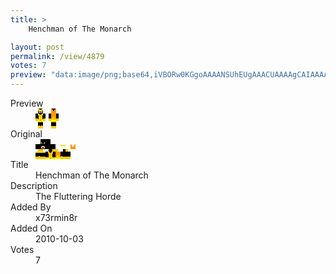 ```yaml
---
title: >
    Henchman of The Monarch

layout: post
permalink: /view/4879
votes: 7
preview: "data:image/png;base64,iVBORw0KGgoAAAANSUhEUgAAACUAAAAgCAIAAAAaMSbnAAAABnRSTlMA/wD/AP5AXyvrAAABIElEQVRIie2WURKDIAxENx1vhHfqmbyTXMn0w1YT2Djaop3pdIcPGhJeiFCA6mQaaqnC+8RtYOGDC7+x2Ul/pwpknUHJAwB5keQYrGDQ5XYOJFAFFMgDAOh9NTZSVxryUPXvRyelKwt4gPQrQMc49C0RXnPGFs8u7gzdRNamI3R0w7PF+pT5xUPUhzgtyILdROT7nUSa5dYnPfGgxja8C3QOLwHpSl6sE3ip6hh1dis+t0YCsutsbFc3lCtGArLzET5XesWTocn9zMcq5M/fkt188y3XEAWTVAK7CefnHe0uvEKiauqzFCeZpBIAX8NIUW3NJwg8ctD/WG590X+8q8HGXDvCf+C8/3lG9klRPy8+lzvv9CWxH7nH89v1/DXeA1NYriwXXcLpAAAAAElFTkSuQmCC"
---
```

<dl class="side-by-side">
<dt>Preview</dt>
<dd>
    <img class="preview" src="data:image/png;base64,iVBORw0KGgoAAAANSUhEUgAAACUAAAAgCAIAAAAaMSbnAAAABnRSTlMA/wD/AP5AXyvrAAABIElEQVRIie2WURKDIAxENx1vhHfqmbyTXMn0w1YT2Djaop3pdIcPGhJeiFCA6mQaaqnC+8RtYOGDC7+x2Ul/pwpknUHJAwB5keQYrGDQ5XYOJFAFFMgDAOh9NTZSVxryUPXvRyelKwt4gPQrQMc49C0RXnPGFs8u7gzdRNamI3R0w7PF+pT5xUPUhzgtyILdROT7nUSa5dYnPfGgxja8C3QOLwHpSl6sE3ip6hh1dis+t0YCsutsbFc3lCtGArLzET5XesWTocn9zMcq5M/fkt188y3XEAWTVAK7CefnHe0uvEKiauqzFCeZpBIAX8NIUW3NJwg8ctD/WG590X+8q8HGXDvCf+C8/3lG9klRPy8+lzvv9CWxH7nH89v1/DXeA1NYriwXXcLpAAAAAElFTkSuQmCC">
</dd>
<dt>Original</dt>
<dd>
    <img class="preview" src="data:image/png;base64,iVBORw0KGgoAAAANSUhEUgAAAEAAAAAgCAYAAACinX6EAAABDUlEQVR42u2YAQ6AIAhFvf8NvFN3orVVkiliiqbS9rdCLHgquoxJX1Co4S8FoAAUwOIAAN6JhWwKYOYlgBPOSB5WWOOiNeKEnd12+1ii/9n2ewCXKBuVZAgCto8BwLik8T0XAIbg21iBwmYfagUAQ4g9iwPwk68MQbbAoWRDYgPg2KYGsPQM6FkEWwB4dtiOEY8r+UHn580innLPLR/68xIoARBfSgpgDQBDLQEyIGAFHAyIbU8XKdkiyx2ZXAC4jfTvDaD2tpYNbDYAFISgrwJQAE6XrwLoDIAKWAyA748AFMbTdhu8A4b3eSIKIPZ+WxYb62BU+oHkQQoE3/8LAEDIeP/yvmhoADUkDGAHMfe5Hosl6lUAAAAASUVORK5CYII=">
</dd>
<dt>Title</dt>
<dd>Henchman of The Monarch</dd>
<dt>Description</dt>
<dd>The Fluttering Horde</dd>
<dt>Added By</dt>
<dd>x73rmin8r</dd>
<dt>Added On</dt>
<dd>2010-10-03</dd>
<dt>Votes</dt>
<dd>7</dd>
</dl>
